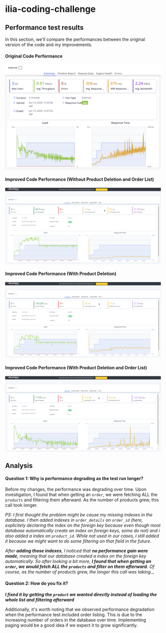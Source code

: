 # ilia-coding-challenge

## Performance test results

In this section, we'll compare the performances between the original version of the code and my improvements.
#### Original Code Performance

![perf-test-changed-code-default-test](https://github.com/Finrood/ilia-coding-challenge-/blob/master/test/perf-test-default-code.png)


#### Improved Code Performance (Without Product Deletion and Order List)

![perf-test-changed-code-default-test](https://github.com/Finrood/ilia-coding-challenge-/blob/master/test/perf-test-changed-code-default-test.png)


#### Improved Code Performance (With Product Deletion)

![perf-test-without-list-orders](https://github.com/Finrood/ilia-coding-challenge-/blob/master/test/perf-test-without-list-orders.png)

#### Improved Code Performance (With Product Deletion and Order List)

![perf-test-with-list-orders](https://github.com/Finrood/ilia-coding-challenge-/blob/master/test/perf-test-with-list-orders.png)


## Analysis
#### Question 1: Why is performance degrading as the test run longer?
Before my changes, the performance was degrading over time. Upon investigation, I found that when getting an `order`, we were fetching ALL the `products` and filtering them afterward. As the number of products grew, this call took longer.


_PS: 
I first thought the problem might be cause my missing indexes in the database. I then added indexes in `order_details` on `order_id` (here, explicitely declaring the index on the foreign key because even though most database automatically create an index on foreign keys, some do not) and i also added a index on `product_id`. While not used in our cases, I still added it because we might want to do some filtering on that field in the future._

_After **adding those indexes**, I noticed that **no performance gain were made**, meaning that our database created a index on the foreign key automatically. So after looking a bit more, **I found that when getting an `order`, we would fetch ALL the `products` and filter on them afterward.** Of course, as the number of products grew, the longer this call was taking.__


#### Question 2: How do you fix it?
**_I fixed it by getting the `product` we wanted directly instead of loading the whole list and filtering afterward_**

Additionally, it's worth noting that we observed performance degradation when the performance test included order listing. This is due to the increasing number of orders in the database over time. Implementing paging would be a good idea if we expect it to grow significantly.
